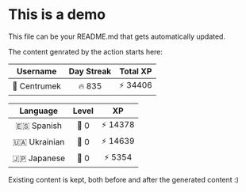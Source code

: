 # This is a demo

This file can be your README.md that gets automatically updated.

The content genrated by the action starts here:

<!--START_SECTION:duolingoStats-->
<!-- Automatically generated with https://github.com/centrumek/duolingo-readme-stats-->

| Username | Day Streak | Total XP |
|:---:|:---:|:---:|
| 👤 Centrumek | 🔥 835 | ⚡ 34406 |

| Language | Level | XP |
|:---:|:---:|:---:|
| 🇪🇸 Spanish | 👑 0 | ⚡ 14378 |
| 🇺🇦 Ukrainian | 👑 0 | ⚡ 14639 |
| 🇯🇵 Japanese | 👑 0 | ⚡ 5354 |

<!--END_SECTION:duolingoStats-->

Existing content is kept, both before and after the generated content :)